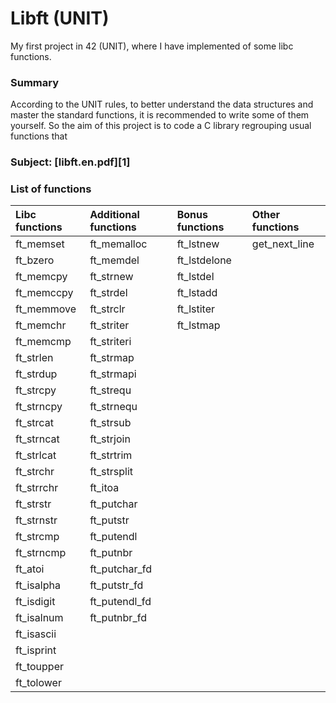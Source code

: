 # Libft (UNIT)

My first project in 42 (UNIT), where I have implemented of some libc functions.

### Summary
According to the UNIT rules, to better understand the data structures and master the standard functions, it is recommended to write some of them yourself.
So the aim of this project is to code a C library regrouping usual functions that

### Subject: [libft.en.pdf][1]

### List of functions
   Libc functions   |Additional functions|  Bonus functions   |  Other functions   |
:-------------------|:-------------------|:-------------------|:-------------------|
ft_memset           | ft_memalloc        | ft_lstnew          | get_next_line      |
ft_bzero            | ft_memdel          | ft_lstdelone       |                    |
ft_memcpy           | ft_strnew          | ft_lstdel          |                    |
ft_memccpy          | ft_strdel          | ft_lstadd          |                    |
ft_memmove          | ft_strclr          | ft_lstiter         |                    |
ft_memchr           | ft_striter         | ft_lstmap          |                    |
ft_memcmp           | ft_striteri        |                    |                    |
ft_strlen           | ft_strmap          |                    |                    |
ft_strdup           | ft_strmapi         |                    |                    |
ft_strcpy           | ft_strequ          |                    |                    |
ft_strncpy          | ft_strnequ         |                    |                    |
ft_strcat           | ft_strsub          |                    |                    |
ft_strncat          | ft_strjoin         |                    |                    |
ft_strlcat          | ft_strtrim         |                    |                    |
ft_strchr           | ft_strsplit        |                    |                    |
ft_strrchr          | ft_itoa            |                    |                    |
ft_strstr           | ft_putchar         |                    |                    |
ft_strnstr          | ft_putstr          |                    |                    |
ft_strcmp           | ft_putendl         |                    |                    |
ft_strncmp          | ft_putnbr          |                    |                    |
ft_atoi             | ft_putchar_fd      |                    |                    |
ft_isalpha          | ft_putstr_fd       |                    |                    |
ft_isdigit          | ft_putendl_fd      |                    |                    |
ft_isalnum          | ft_putnbr_fd       |                    |                    |
ft_isascii          |                    |                    |                    |
ft_isprint          |                    |                    |                    |
ft_toupper          |                    |                    |                    |
ft_tolower          |                    |                    |                    |
